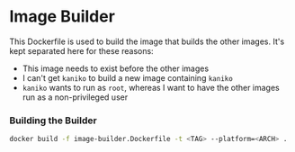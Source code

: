 # Image Builder

This Dockerfile is used to build the image that builds the other images. It's kept separated here for these reasons:
- This image needs to exist before the other images
- I can't get `kaniko` to build a new image containing `kaniko`
- `kaniko` wants to run as `root`, whereas I want to have the other images run as a non-privileged user

### Building the Builder
```bash
docker build -f image-builder.Dockerfile -t <TAG> --platform=<ARCH> .
```